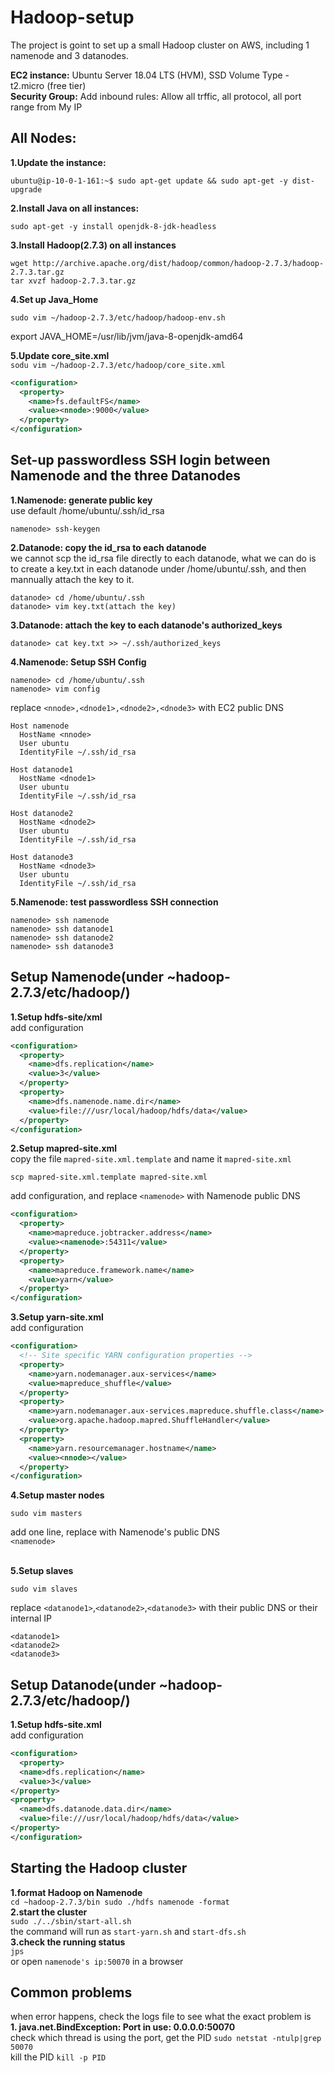 # Hadoop-setup
The project is goint to set up a small Hadoop cluster on AWS, including 1 namenode and 3 datanodes.

**EC2 instance:** Ubuntu Server 18.04 LTS (HVM), SSD Volume Type - t2.micro (free tier)<br>
**Security Group:** Add inbound rules: Allow all trffic, all protocol, all port range from My IP

## All Nodes:
**1.Update the instance:**
<br>
```shell
ubuntu@ip-10-0-1-161:~$ sudo apt-get update && sudo apt-get -y dist-upgrade 
```

**2.Install Java on all instances:**
<br>
```shell
sudo apt-get -y install openjdk-8-jdk-headless
```

**3.Install Hadoop(2.7.3) on all instances**
<br>
```shell
wget http://archive.apache.org/dist/hadoop/common/hadoop-2.7.3/hadoop-2.7.3.tar.gz
tar xvzf hadoop-2.7.3.tar.gz
```

**4.Set up Java_Home**
```shell
sudo vim ~/hadoop-2.7.3/etc/hadoop/hadoop-env.sh
```
export JAVA_HOME=/usr/lib/jvm/java-8-openjdk-amd64

**5.Update core_site.xml**
<br>```sodu vim ~/hadoop-2.7.3/etc/hadoop/core_site.xml```
```xml
<configuration>
  <property>
    <name>fs.defaultFS</name>
    <value><nnode>:9000</value>
  </property>
</configuration>
  ```

## Set-up passwordless SSH login between Namenode and the three Datanodes
**1.Namenode: generate public key**
<br>use default /home/ubuntu/.ssh/id_rsa
```shell
namenode> ssh-keygen
```
**2.Datanode: copy the id_rsa to each datanode**
<br>we cannot scp the id_rsa file directly to each datanode, what we can do is to create a key.txt in each datanode under /home/ubuntu/.ssh, and then mannually attach the key to it.
```shell
datanode> cd /home/ubuntu/.ssh
datanode> vim key.txt(attach the key)
```
**3.Datanode: attach the key to each datanode's authorized_keys**
```shell
datanode> cat key.txt >> ~/.ssh/authorized_keys
```
**4.Namenode: Setup SSH Config**
```shell
namenode> cd /home/ubuntu/.ssh
namenode> vim config
```
replace `<nnode>,<dnode1>,<dnode2>,<dnode3>` with EC2 public DNS
```
Host namenode
  HostName <nnode>
  User ubuntu
  IdentityFile ~/.ssh/id_rsa

Host datanode1
  HostName <dnode1>
  User ubuntu
  IdentityFile ~/.ssh/id_rsa

Host datanode2
  HostName <dnode2>
  User ubuntu
  IdentityFile ~/.ssh/id_rsa

Host datanode3
  HostName <dnode3>
  User ubuntu
  IdentityFile ~/.ssh/id_rsa
```
**5.Namenode: test passwordless SSH connection**
```shell
namenode> ssh namenode
namenode> ssh datanode1
namenode> ssh datanode2
namenode> ssh datanode3
```
## Setup Namenode(under ~hadoop-2.7.3/etc/hadoop/)
**1.Setup hdfs-site/xml**
<br>add configuration
```xml
<configuration>
  <property>
    <name>dfs.replication</name>
    <value>3</value>
  </property>
  <property>
    <name>dfs.namenode.name.dir</name>
    <value>file:///usr/local/hadoop/hdfs/data</value>
  </property>
</configuration>
```
**2.Setup mapred-site.xml**
<br>copy the file `mapred-site.xml.template` and name it `mapred-site.xml`
```shell
scp mapred-site.xml.template mapred-site.xml
```
add configuration, and replace `<namenode>` with Namenode public DNS
```xml
<configuration>
  <property>
    <name>mapreduce.jobtracker.address</name>
    <value><namenode>:54311</value>
  </property>
  <property>
    <name>mapreduce.framework.name</name>
    <value>yarn</value>
  </property>
</configuration>
  ```
**3.Setup yarn-site.xml**
<br>add configuration
```xml
<configuration>
  <!-- Site specific YARN configuration properties -->
  <property>
    <name>yarn.nodemanager.aux-services</name>
    <value>mapreduce_shuffle</value>
  </property>
  <property>
    <name>yarn.nodemanager.aux-services.mapreduce.shuffle.class</name>
    <value>org.apache.hadoop.mapred.ShuffleHandler</value>
  </property>
  <property>
    <name>yarn.resourcemanager.hostname</name>
    <value><nnode></value>
  </property>
</configuration>
  ```
**4.Setup master nodes**
```shell
sudo vim masters
```
add one line, replace <namenode> with Namenode's public DNS
<br>`<namenode>`

<br>**5.Setup slaves**
```shell
sudo vim slaves
```
replace `<datanode1>`,`<datanode2>`,`<datanode3>` with their public DNS or their internal IP
<br>
```shell
<datanode1>
<datanode2>
<datanode3>
```

## Setup Datanode(under ~hadoop-2.7.3/etc/hadoop/)
**1.Setup hdfs-site.xml**
<br> add configuration
```xml
<configuration>
  <property>
  <name>dfs.replication</name>
  <value>3</value>
</property>
<property>
  <name>dfs.datanode.data.dir</name>
  <value>file:///usr/local/hadoop/hdfs/data</value>
</property>
</configuration>
```

## Starting the Hadoop cluster
**1.format Hadoop on Namenode**
<br>`
cd ~hadoop-2.7.3/bin
sudo ./hdfs namenode -format
`
<br>**2.start the cluster**
<br>``
sudo ./../sbin/start-all.sh
``
<br>the command will run as `start-yarn.sh` and `start-dfs.sh`
<br>**3.check the running status**
<br>`jps`
<br> or open `namenode's ip:50070` in a browser

## Common problems
when error happens, check the logs file to see what the exact problem is
<br>**1. java.net.BindException: Port in use: 0.0.0.0:50070**
<br>check which thread is using the port, get the PID
`sudo netstat -ntulp|grep 50070`
<br>kill the PID
`kill -p PID`

